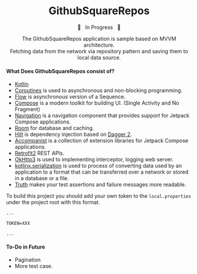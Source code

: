 **<h1 align="center"> GithubSquareRepos </h1>**

<p align="center"> 🚧  &nbsp;  In Progress &nbsp;  🚧 </p>

<p align="center">The GithubSquareRepos application is sample based on MVVM architecture.</br>
Fetching data from the network via repository pattern and saving them to local data source.</p>

#### What Does GithubSquareRepos consist of?

- [Kotlin](https://kotlinlang.org/) 
- [Coroutines](https://github.com/Kotlin/kotlinx.coroutines) is used to asynchronous and non-blocking programming. 
- [Flow](https://kotlinlang.org/docs/flow.html) is asynchronous version of a Sequence.
- [Compose](https://developer.android.com/jetpack/compose) is a modern toolkit for building UI. (Single Activity and No Fragment)
- [Navigation](https://developer.android.com/jetpack/compose/navigation) is a navigation component that provides support for Jetpack Compose applications.
- [Room](https://developer.android.com/training/data-storage/room) for database and caching.
- [Hilt](https://dagger.dev/hilt/) is dependency injection based on [Dagger 2](https://developer.android.com/training/dependency-injection/dagger-android).
- [Accompanist](https://github.com/google/accompanist) is a collection of extension libraries for Jetpack Compose applications.
- [Retrofit2](https://github.com/square/retrofit) REST APIs.
- [OkHttp3](https://github.com/square/okhttp) is used to implementing interceptor, logging web server.
- [kotlinx.serialization](https://kotlinlang.org/docs/serialization.html) is used to process of converting data used by an application to a format that can be transferred over a network or stored in a database or a file.
- [Truth](https://github.com/google/truth) makes your test assertions and failure messages more readable.

To build this project you should add your own token to the ```local.properties``` under the project root with this format. 

``` 
...

TOKEN=XXX

...
```

#### To-Do in Future 

- Pagination
- More test case.
